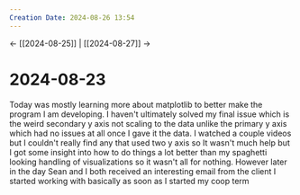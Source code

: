 ```yaml
---
Creation Date: 2024-08-26 13:54
---
```


<- [[2024-08-25]] | [[2024-08-27]]  ->

# 2024-08-23
Today was mostly learning more about matplotlib to better make the program I am developing. I haven't ultimately solved my final issue which is the weird secondary y axis not scaling to the data unlike the primary y axis which had no issues at all once I gave it the data. I watched a couple videos but I couldn't really find any that used two y axis so It wasn't much help but I got some insight into how to do things a lot better than my spaghetti looking handling of visualizations so it wasn't all for nothing. However later in the day Sean and I both received an interesting email from the client I started working with basically as soon as I started my coop term